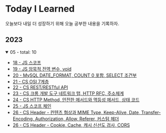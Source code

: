 # Today I Learned

오늘보다 내일 더 성장하기 위해 오늘 공부한 내용을 기록하자.

## 2023

<details open>
<summary>05 - total: 10</summary>

- [18 - JS 스코프](./2023/05/18.md)
- [19 - JS 암묵적 전역 변수, void](./2023/05/19.md)
- [20 - MySQL DATE_FORMAT, COUNT 0 포함, SELECT 조건부](./2023/05/20.md)
- [21 - CS OSI 7계층](./2023/05/21.md)
- [22 - CS REST/RESTful API](./2023/05/22.md)
- [23 - CS 크롬 개발 도구 네트워크 탭, HTTP RFC, 주소체계](./2023/05/23.md)
- [24 - CS HTTP Method, 안전한 메서드와 멱등성 메서드, 상태 코드](./2023/05/24.md)
- [25 - JS 스코프 체인](./2023/05/25.md)
- [26 - CS Header - 컨텐츠 협상과 MIME Type, Keep-Alive, Date, Transfer-Encoding, Authorization, Allow, Referer, 커스텀 헤더](./2023/05/26.md)
- [26 - CS Header - Cookie, Cache, 캐시 신선도 검사, CORS](./2023/05/27.md)

</details>
